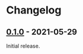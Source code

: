 # Changelog

## [0.1.0] - 2021-05-29

Initial release.

[unreleased]: https://github.com/dtcristo/bevy_pixels/compare/v0.1.0...HEAD
[0.1.0]: https://github.com/dtcristo/bevy_pixels/releases/tag/v0.1.0

